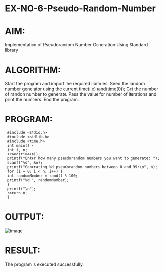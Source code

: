# EX-NO-6-Pseudo-Random-Number

# AIM: 
Implementation of Pseudorandom Number Generation Using Standard library

# ALGORITHM:
Start the program and import the required libraries.
Seed the random number generator using the current time(i.e) rand(time(0));
Get the number of randon number to generate.
Pass the value for number of iterations and print the numbers.
End the program.

# PROGRAM:
~~~
 #include <stdio.h>
 #include <stdlib.h>
 #include <time.h>
 int main() {
 int i, n;
 srand(time(0));
 printf("Enter how many pseudorandom numbers you want to generate: ");
 scanf("%d", &n);
 printf("Generating %d pseudorandom numbers between 0 and 99:\n", n);
 for (i = 0; i < n; i++) {
 int randomNumber = rand() % 100;
 printf("%d ", randomNumber);
 }
 printf("\n");
 return 0;
 }
~~~
# OUTPUT:
![image](https://github.com/user-attachments/assets/589c8f50-d48e-4879-a0ca-42f57054c278)


# RESULT:
 The program is executed successfully.
